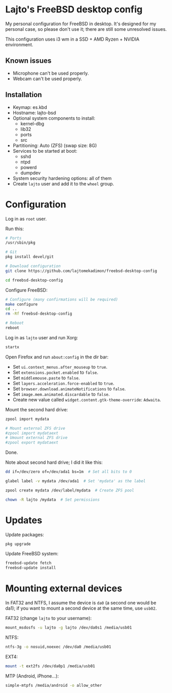 # Lajto's FreeBSD desktop config
My personal configuration for FreeBSD in desktop. It's designed for my personal
case, so please don't use it; there are still some unresolved issues.

This configuration uses i3 wm in a SSD + AMD Ryzen + NVIDIA environment.

## Known issues

- Microphone can't be used properly.
- Webcam can't be used properly.

## Installation

- Keymap: es.kbd
- Hostname: lajto-bsd
- Optional system components to install:
    - kernel-dbg
    - lib32
    - ports
    - src
- Partitioning: Auto (ZFS) (swap size: 8G)
- Services to be started at boot:
    - sshd
    - ntpd
    - powerd
    - dumpdev
- System security hardening options: all of them
- Create `lajto` user and add it to the `wheel` group.

# Configuration

Log in as `root` user.

Run this:

```sh
# Ports
/usr/sbin/pkg

# Git
pkg install devel/git

# Download configuration
git clone https://github.com/lajtomekadimon/freebsd-desktop-config

cd freebsd-desktop-config
```

Configure FreeBSD:

```sh
# Configure (many confirmations will be required)
make configure
cd ..
rm -Rf freebsd-desktop-config

# Reboot
reboot
```

Log in as `lajto` user and run Xorg:

```sh
startx
```

Open Firefox and run `about:config` in the dir bar:

- Set `ui.context_menus.after_mouseup` to `true`.
- Set `extensions.pocket.enabled` to `false`.
- Set `middlemouse.paste` to `false`.
- Set `layers.acceleration.force-enabled` to `true`.
- Set `browser.download.animateNotifications` to `false`.
- Set `image.mem.animated.discardable` to `false`.
- Create new value called `widget.content.gtk-theme-override`: `Adwaita`.

Mount the second hard drive:

```sh
zpool import mydata

# Mount external ZFS drive
#zpool import mydataext
# Umount external ZFS drive
#zpool export mydataext
```

Done.

Note about second hard drive; I did it like this:

```sh
dd if=/dev/zero of=/dev/ada1 bs=1m  # Set all bits to 0

glabel label -v mydata /dev/ada1  # Set 'mydata' as the label

zpool create mydata /dev/label/mydata  # Create ZFS pool

chown -R lajto /mydata  # Set permissions
```

# Updates

Update packages:

```sh
pkg upgrade
```

Update FreeBSD system:

```sh
freebsd-update fetch
freebsd-update install
```

# Mounting external devices

In FAT32 and NTFS, I assume the device is `da0` (a second one would be da1);
if you want to mount a second device at the same time, use `usb02`.

FAT32 (change `lajto` to your username):

```sh
mount_msdosfs -u lajto -g lajto /dev/da0s1 /media/usb01
```

NTFS:

```sh
ntfs-3g -o nosuid,noexec /dev/da0 /media/usb01
```

EXT4:

```sh
mount -t ext2fs /dev/da0p1 /media/usb01
```

MTP (Android, iPhone...):

```sh
simple-mtpfs /media/android -o allow_other
```
